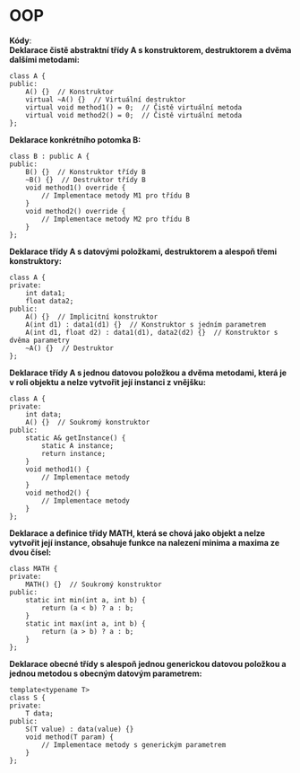 # OOP

__Kódy__: <br/>
**Deklarace čistě abstraktní třídy A s konstruktorem, destruktorem a dvěma dalšími metodami:**
```
class A {
public:
    A() {}  // Konstruktor
    virtual ~A() {}  // Virtuální destruktor
    virtual void method1() = 0;  // Čistě virtuální metoda
    virtual void method2() = 0;  // Čistě virtuální metoda
};
```

**Deklarace konkrétního potomka B:**
```
class B : public A {
public:
    B() {}  // Konstruktor třídy B
    ~B() {}  // Destruktor třídy B
    void method1() override {
        // Implementace metody M1 pro třídu B
    }
    void method2() override {
        // Implementace metody M2 pro třídu B
    }
};
```

**Deklarace třídy A s datovými položkami, destruktorem a alespoň třemi konstruktory:**
```
class A {
private:
    int data1;
    float data2;
public:
    A() {}  // Implicitní konstruktor
    A(int d1) : data1(d1) {}  // Konstruktor s jedním parametrem
    A(int d1, float d2) : data1(d1), data2(d2) {}  // Konstruktor s dvěma parametry
    ~A() {}  // Destruktor
};
```

**Deklarace třídy A s jednou datovou položkou a dvěma metodami, která je v roli objektu a nelze vytvořit její instanci z vnějšku:**
```
class A {
private:
    int data;
    A() {}  // Soukromý konstruktor
public:
    static A& getInstance() {
        static A instance;
        return instance;
    }
    void method1() {
        // Implementace metody
    }
    void method2() {
        // Implementace metody
    }
};
```

**Deklarace a definice třídy MATH, která se chová jako objekt a nelze vytvořit její instance, obsahuje funkce na nalezení minima a maxima ze dvou čísel:**
```
class MATH {
private:
    MATH() {}  // Soukromý konstruktor
public:
    static int min(int a, int b) {
        return (a < b) ? a : b;
    }
    static int max(int a, int b) {
        return (a > b) ? a : b;
    }
};
```

**Deklarace obecné třídy s alespoň jednou generickou datovou položkou a jednou metodou s obecným datovým parametrem:**
```
template<typename T>
class S {
private:
    T data;
public:
    S(T value) : data(value) {}
    void method(T param) {
        // Implementace metody s generickým parametrem
    }
};
```
